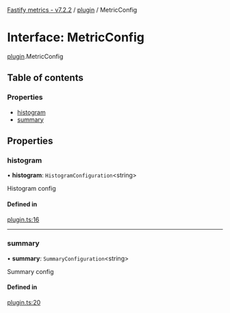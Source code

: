 [Fastify metrics - v7.2.2](../README.md) / [plugin](../modules/plugin.md) / MetricConfig

# Interface: MetricConfig

[plugin](../modules/plugin.md).MetricConfig

## Table of contents

### Properties

- [histogram](plugin.metricconfig.md#histogram)
- [summary](plugin.metricconfig.md#summary)

## Properties

### histogram

• **histogram**: `HistogramConfiguration`<string\>

Histogram config

#### Defined in

[plugin.ts:16](https://github.com/SkeLLLa/fastify-metrics/blob/23c4bbd/src/plugin.ts#L16)

---

### summary

• **summary**: `SummaryConfiguration`<string\>

Summary config

#### Defined in

[plugin.ts:20](https://github.com/SkeLLLa/fastify-metrics/blob/23c4bbd/src/plugin.ts#L20)
